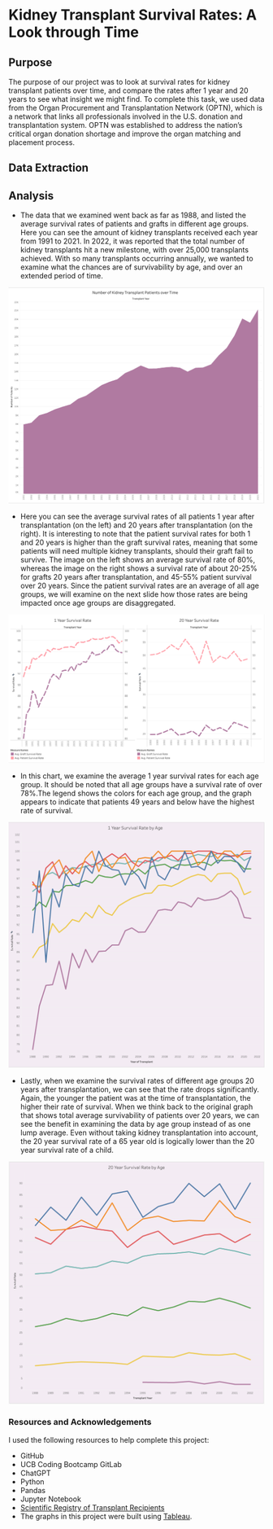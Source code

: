 # Kidney Transplant Survival Rates: A Look through Time

## Purpose
The purpose of our project was to look at survival rates for kidney transplant patients over time, and compare the rates after 1 year and 20 years to see what insight we might find. To complete this task, we used data from the Organ Procurement and Transplantation Network (OPTN), which is a network that links all professionals involved in the U.S. donation and transplantation system. OPTN was established to address the nation’s critical organ donation shortage and improve the organ matching and placement process. 

## Data Extraction

## Analysis
* The data that we examined went back as far as 1988, and listed the average survival rates of patients and grafts in different age groups. Here you can see the amount of kidney transplants received each year from 1991 to 2021. In 2022, it was reported that the total number of kidney transplants hit a new milestone, with over 25,000 transplants achieved. With so many transplants occurring annually, we wanted to examine what the chances are of survivability by age, and over an extended period of time.

![](https://github.com/mvogel3/transplant-survival/blob/Houdini24/Images/Kidney%20Patients%20Over%20Time.png)

* Here you can see the average survival rates of all patients 1 year after transplantation (on the left) and 20 years after transplantation (on the right). It is interesting to note that the patient survival rates for both 1 and 20 years is higher than the graft survival rates, meaning that some patients will need multiple kidney transplants, should their graft fail to survive. The image on the left shows an average survival rate of 80%, whereas the image on the right shows a survival rate of about 20-25% for grafts 20 years after transplantation, and 45-55% patient survival over 20 years. Since the patient survival rates are an average of all age groups, we will examine on the next slide how those rates are being impacted once age groups are disaggregated.

![](https://github.com/mvogel3/transplant-survival/blob/Houdini24/Images/Survival%20Rates%20over%20Time.png)
  
* In this chart, we examine the average 1 year survival rates for each age group. It should be noted that all age groups have a survival rate of over 78%.The legend shows the colors for each age group, and the graph appears to indicate that patients 49 years and below have the highest rate of survival.

![](https://github.com/mvogel3/transplant-survival/blob/Houdini24/Images/1%20Year%20Survivability%20by%20Age.png)

* Lastly, when we examine the survival rates of different age groups 20 years after transplantation, we can see that the rate drops significantly. Again, the younger the patient was at the time of transplantation, the higher their rate of survival. When we think back to the original graph that shows total average survivability of patients over 20 years, we can see the benefit in examining the data by age group instead of as one lump average. Even without taking kidney transplantation into account, the 20 year survival rate of a 65 year old is logically lower than the 20 year survival rate of a child.

![](https://github.com/mvogel3/transplant-survival/blob/Houdini24/Images/20%20Year%20Survival%20Rate.png)

### Resources and Acknowledgements
I used the following resources to help complete this project:

* GitHub
* UCB Coding Bootcamp GitLab
* ChatGPT
* Python
* Pandas
* Jupyter Notebook
* [Scientific Registry of Transplant Recipients](https://www.srtr.org)
* The graphs in this project were built using [Tableau](https://public.tableau.com/views/GraftandPatientSurvivalRateoverTime/1YearSurvivalRatebyAge?:language=en-US&publish=yes&:display_count=n&:origin=viz_share_link).


